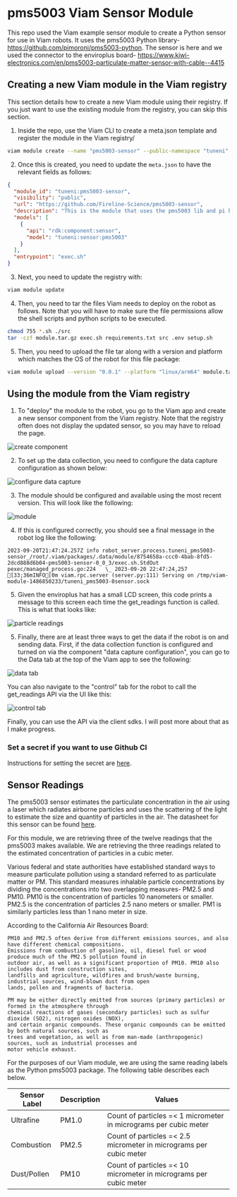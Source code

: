 # pms5003 Viam Sensor Module

This repo used the Viam example sensor module to create a Python sensor for use in Viam robots. It uses the pms5003 Python library- https://github.com/pimoroni/pms5003-python. The sensor is here and we used the connector to the enviroplus board- https://www.kiwi-electronics.com/en/pms5003-particulate-matter-sensor-with-cable--4415


## Creating a new Viam module in the Viam registry

This section details how to create a new Viam module using their registry. If you just want to use the existing
module from the registry, you can skip this section.

1. Inside the repo, use the Viam CLI to create a meta.json template and register the module in the Viam registry/

```bash
viam module create --name "pms5003-sensor" --public-namespace "tuneni"
```
2. Once this is created, you need to update the `meta.json` to have the relevant fields as follows:
```json
{
  "module_id": "tuneni:pms5003-sensor",
  "visibility": "public",
  "url": "https://github.com/Fireline-Science/pms5003-sensor",
  "description": "This is the module that uses the pms5003 lib and pi hat to collect gas readings.",
  "models": [
    {
      "api": "rdk:component:sensor",
      "model": "tuneni:sensor:pms5003"
    }
  ],
  "entrypoint": "exec.sh"
}
```
3. Next, you need to update the registry with:
```bash
viam module update
```
4. Then, you need to tar the files Viam needs to deploy on the robot as follows. Note that you will have to make sure the file permissions allow the shell scripts and python scripts to be executed.
```bash
chmod 755 *.sh ./src
tar -czf module.tar.gz exec.sh requirements.txt src .env setup.sh
```
5. Then, you need to upload the file tar along with a version and platform which matches the OS of the robot for this file package:
```bash
viam module upload --version "0.0.1" --platform "linux/arm64" module.tar.gz
```

## Using the module from the Viam registry

1. To "deploy" the module to the robot, you go to the Viam app and create a new sensor component from the Viam registry. Note that the registry often does not display the updated sensor, so you may have to reload the page.


![create component](./images/create_component.png)

2. To set up the data collection, you need to configure the data capture configuration as shown below:


![configure data capture](./images/component_attributes.png)

3. The module should be configured and available using the most recent version. This will look like the following:


![module](./images/module.png)

4. If this is configured correctly, you should see a final message in the robot log like the following:

```
2023-09-20T21:47:24.257Z info robot_server.process.tuneni_pms5003-sensor_/root/.viam/packages/.data/module/8754658a-ccc0-4bab-8fd5-2dcd888d6b04-pms5003-sensor-0_0_3/exec.sh.StdOut   pexec/managed_process.go:224   \_ 2023-09-20 22:47:24,257 [33;36mINFO[0m viam.rpc.server (server.py:111) Serving on /tmp/viam-module-1486850233/tuneni_pms5003-0sensor.sock 
```

5. Given the enviroplus hat has a small LCD screen, this code prints a message to this screen each time the get_readings function is called. This is what that looks like:

![particle readings](./images/pm_readings.jpg)

5. Finally, there are at least three ways to get the data if the robot is on and sending data. First, if the data collection function is configured and turned on via the component "data capture configuration", you can go to the Data tab at the top of the Viam app to see the following:

![data tab](./images/data_tab.JPG)

You can also navigate to the "control" tab for the robot to call the get_readings API via the UI like this:

![control tab](./images/control_tab.JPG)

Finally, you can use the API via the client sdks. I will post more about that as I make progress.

### Set a secret if you want to use Github CI

Instructions for setting the secret are [here](https://github.com/viamrobotics/upload-module#setting-cli-config-secret).

## Sensor Readings

The pms5003 sensor estimates the particulate concentration in the air using a laser which radiates airborne particles and uses the scattering of the light to estimate the size and quantity of particles in the air. The datasheet for this sensor can be found [here](https://www.digikey.com/en/htmldatasheets/production/2903006/0/0/1/pms5003-series-manual).

For this module, we are retrieving three of the twelve readings that the pms5003 makes available. We are retrieving the three readings related to the estimated concentration of particles in a cubic meter.

Various federal and state authorities have established standard ways to measure particulate pollution using a standard referred to as particulate matter or PM. This standard measures inhalable particle concentrations by dividing the concentrations into two overlapping measures- PM2.5 and PM10. PM10 is the concentration of particles 10 nanometers or smaller. PM2.5 is the concentration of particles 2.5 nano meters or smaller. PM1 is similarly particles less than 1 nano meter in size.

According to the California Air Resources Board:

```
PM10 and PM2.5 often derive from different emissions sources, and also have different chemical compositions. 
Emissions from combustion of gasoline, oil, diesel fuel or wood produce much of the PM2.5 pollution found in 
outdoor air, as well as a significant proportion of PM10. PM10 also includes dust from construction sites, 
landfills and agriculture, wildfires and brush/waste burning, industrial sources, wind-blown dust from open 
lands, pollen and fragments of bacteria.

PM may be either directly emitted from sources (primary particles) or formed in the atmosphere through 
chemical reactions of gases (secondary particles) such as sulfur dioxide (SO2), nitrogen oxides (NOX), 
and certain organic compounds. These organic compounds can be emitted by both natural sources, such as 
trees and vegetation, as well as from man-made (anthropogenic) sources, such as industrial processes and 
motor vehicle exhaust. 
```

For the purposes of our Viam module, we are using the same reading labels as the Python pms5003 package. The following table describes each below.


| Sensor Label | Description | Values                                                            |
|-------------|-------------|-------------------------------------------------------------------|
| Ultrafine   | PM1.0       | Count of particles =< 1 micrometer in micrograms per cubic meter  |
| Combustion  | PM2.5       | Count of particles =< 2.5 micrometer in micrograms per cubic meter |
| Dust/Pollen | PM10        | Count of particles =< 10 micrometer in micrograms per cubic meter |





